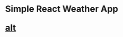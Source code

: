 <h1> Simple React Weather App

[alt](https://user-images.githubusercontent.com/62619507/129914417-e388e589-6dc0-4c7b-acc8-840ddbe4ac2c.mp4)


